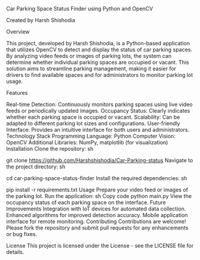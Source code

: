 Car Parking Space Status Finder using Python and OpenCV

Created by Harsh Shishodia

Overview

This project, developed by Harsh Shishodia, is a Python-based application that utilizes OpenCV to detect and display the status of car parking spaces. By analyzing video feeds or images of parking lots, the system can determine whether individual parking spaces are occupied or vacant. This solution aims to streamline parking management, making it easier for drivers to find available spaces and for administrators to monitor parking lot usage.

Features

Real-time Detection: Continuously monitors parking spaces using live video feeds or periodically updated images.
Occupancy Status: Clearly indicates whether each parking space is occupied or vacant.
Scalability: Can be adapted to different parking lot sizes and configurations.
User-friendly Interface: Provides an intuitive interface for both users and administrators.
Technology Stack
Programming Language: Python
Computer Vision: OpenCV
Additional Libraries: NumPy, matplotlib (for visualization)
Installation
Clone the repository:
sh

git clone https://github.com/Harshshishodia/Car-Parking-status
Navigate to the project directory:
sh

cd car-parking-space-status-finder
Install the required dependencies:
sh

pip install -r requirements.txt
Usage
Prepare your video feed or images of the parking lot.
Run the application:
sh
Copy code
python main.py
View the occupancy status of each parking space on the interface.
Future Improvements
Integration with IoT devices for automated data collection.
Enhanced algorithms for improved detection accuracy.
Mobile application interface for remote monitoring.
Contributing
Contributions are welcome! Please fork the repository and submit pull requests for any enhancements or bug fixes.

License
This project is licensed under the License - see the LICENSE file for details.

